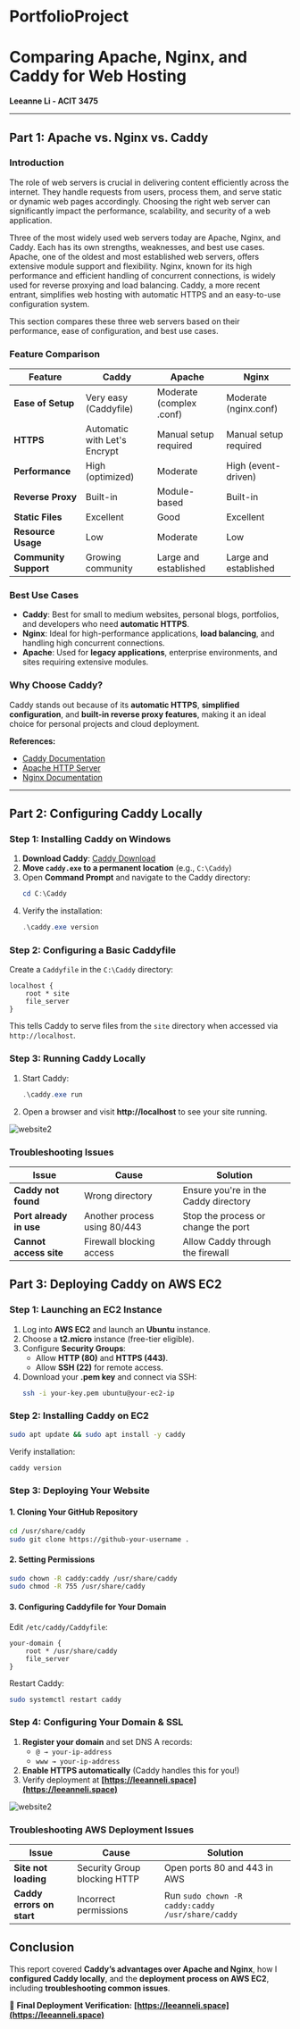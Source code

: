 
# PortfolioProject
# **Comparing Apache, Nginx, and Caddy for Web Hosting**

**Leeanne Li - ACIT 3475**

---

## **Part 1: Apache vs. Nginx vs. Caddy**

### **Introduction**
The role of web servers is crucial in delivering content efficiently across the internet. They handle requests from users, process them, and serve static or dynamic web pages accordingly. Choosing the right web server can significantly impact the performance, scalability, and security of a web application.

Three of the most widely used web servers today are Apache, Nginx, and Caddy. Each has its own strengths, weaknesses, and best use cases. Apache, one of the oldest and most established web servers, offers extensive module support and flexibility. Nginx, known for its high performance and efficient handling of concurrent connections, is widely used for reverse proxying and load balancing. Caddy, a more recent entrant, simplifies web hosting with automatic HTTPS and an easy-to-use configuration system.

This section compares these three web servers based on their performance, ease of configuration, and best use cases.


### **Feature Comparison**

| Feature              | Caddy                     | Apache                     | Nginx                      |
|----------------------|--------------------------|----------------------------|----------------------------|
| **Ease of Setup**    | Very easy (Caddyfile)    | Moderate (complex .conf)   | Moderate (nginx.conf)      |
| **HTTPS**           | Automatic with Let's Encrypt | Manual setup required | Manual setup required  |
| **Performance**     | High (optimized)         | Moderate                   | High (event-driven)        |
| **Reverse Proxy**   | Built-in                  | Module-based               | Built-in                   |
| **Static Files**    | Excellent                 | Good                        | Excellent                  |
| **Resource Usage**  | Low                        | Moderate                   | Low                         |
| **Community Support** | Growing community | Large and established | Large and established |

### **Best Use Cases**
- **Caddy**: Best for small to medium websites, personal blogs, portfolios, and developers who need **automatic HTTPS**.
- **Nginx**: Ideal for high-performance applications, **load balancing**, and handling high concurrent connections.
- **Apache**: Used for **legacy applications**, enterprise environments, and sites requiring extensive modules.

### **Why Choose Caddy?**
Caddy stands out because of its **automatic HTTPS**, **simplified configuration**, and **built-in reverse proxy features**, making it an ideal choice for personal projects and cloud deployment.

**References:**
- [Caddy Documentation](https://caddyserver.com/docs/)
- [Apache HTTP Server](https://httpd.apache.org/)
- [Nginx Documentation](https://nginx.org/en/docs/)

---

## **Part 2: Configuring Caddy Locally**

### **Step 1: Installing Caddy on Windows**

1. **Download Caddy**: [Caddy Download](https://caddyserver.com/download)
2. **Move `caddy.exe` to a permanent location** (e.g., `C:\Caddy`)
3. Open **Command Prompt** and navigate to the Caddy directory:
   ```powershell
   cd C:\Caddy
   ```
4. Verify the installation:
   ```powershell
   .\caddy.exe version
   ```

### **Step 2: Configuring a Basic Caddyfile**

Create a `Caddyfile` in the `C:\Caddy` directory:

```plaintext
localhost {
    root * site
    file_server
}
```

This tells Caddy to serve files from the `site` directory when accessed via `http://localhost`.

### **Step 3: Running Caddy Locally**

1. Start Caddy:
   ```powershell
   .\caddy.exe run
   ```
2. Open a browser and visit **http://localhost** to see your site running.

![website2](website1.png)

### **Troubleshooting Issues**

| Issue | Cause | Solution |
|------------------|---------------------------------|--------------------------------|
| **Caddy not found** | Wrong directory | Ensure you're in the Caddy directory |
| **Port already in use** | Another process using 80/443 | Stop the process or change the port |
| **Cannot access site** | Firewall blocking access | Allow Caddy through the firewall |



## **Part 3: Deploying Caddy on AWS EC2**

### **Step 1: Launching an EC2 Instance**

1. Log into **AWS EC2** and launch an **Ubuntu** instance.
2. Choose a **t2.micro** instance (free-tier eligible).
3. Configure **Security Groups**:
   - Allow **HTTP (80)** and **HTTPS (443)**.
   - Allow **SSH (22)** for remote access.
4. Download your **.pem key** and connect via SSH:
   ```bash
   ssh -i your-key.pem ubuntu@your-ec2-ip
   ```

### **Step 2: Installing Caddy on EC2**

```bash
sudo apt update && sudo apt install -y caddy
```

Verify installation:
```bash
caddy version
```

### **Step 3: Deploying Your Website**

#### **1. Cloning Your GitHub Repository**
```bash
cd /usr/share/caddy
sudo git clone https://github-your-username .
```

#### **2. Setting Permissions**
```bash
sudo chown -R caddy:caddy /usr/share/caddy
sudo chmod -R 755 /usr/share/caddy
```

#### **3. Configuring Caddyfile for Your Domain**

Edit `/etc/caddy/Caddyfile`:
```plaintext
your-domain {
    root * /usr/share/caddy
    file_server
}
```

Restart Caddy:
```bash
sudo systemctl restart caddy
```

### **Step 4: Configuring Your Domain & SSL**

1. **Register your domain** and set DNS A records:
   - `@ → your-ip-address`
   - `www → your-ip-address`
2. **Enable HTTPS automatically** (Caddy handles this for you!)
3. Verify deployment at **[https://leeanneli.space](https://leeanneli.space)**

![website2](website2.png)

### **Troubleshooting AWS Deployment Issues**

| Issue | Cause | Solution |
|------------------|---------------------------------|--------------------------------|
| **Site not loading** | Security Group blocking HTTP | Open ports 80 and 443 in AWS |
| **Caddy errors on start** | Incorrect permissions | Run `sudo chown -R caddy:caddy /usr/share/caddy` |



## **Conclusion**

This report covered **Caddy’s advantages over Apache and Nginx**, how I **configured Caddy locally**, and the **deployment process on AWS EC2**, including **troubleshooting common issues**.

🚀 **Final Deployment Verification:** **[https://leeanneli.space](https://leeanneli.space)** 

